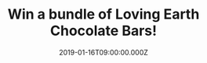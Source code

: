 ---
campaign-uuid: "c-105d2fee-311c-4d43-84fe-f80a1f511265"
type: "Preview"
category: "Food"
date: "2019-01-16T09:00:00.000Z"
end-date: "2019-02-16T23:59:00.000Z"
disable-form: false
is_promoted: true
has_entry_page: true
title: "Win a bundle of Loving Earth Chocolate Bars!"
competition-description: "<p>After the success of our previous competition with ethical\
  \ organic chocolate company, Loving Earth, we’re back with more of their chocolatey\
  \ goodness! We’re giving away 8 of their bars to one NME AAA member including: \
  \ Crunchy Mint Dark Chocolate, Dark Chocolate, Hazelnut Mylk Chocolate, Lemon Cheesecake\
  \ Caramel Chocolate, Creamy Chocolate, Salted Caramel and 3 of their 30g hearts!</p>\r\
  \n<p>Want to try their amazing chocolates? Click below for a chance to win!</p>"
hero-header: "Win a bundle of Loving Earth Chocolate Bars!"
terms-confirmation: "N/A"
banner-img: "https://assets.expresslyapp.com/asset-126c0e83-c252-4c4d-a995-0ac7d26eea01.jpg"
logo-left-href: "aaa.nme.com"
logo-left-image: "https://assets.expresslyapp.com/asset-0c091ad2-37ea-40fc-b005-a489946598f6.jpg"
logo-left-title: "NME AAA"
bg-image-hero: "https://assets.expresslyapp.com/asset-c17d56af-c1ad-479a-99c6-b61e35433f54.jpg"
bg-image-first: "https://assets.expresslyapp.com/asset-a45a2619-eef1-462e-b296-629fd87f70eb.jpg"
bg-image-second: "https://assets.expresslyapp.com/asset-3bbc6889-6527-415a-9d18-6887dcc3b2a7.jpg"
bg-image-third: "https://assets.expresslyapp.com/asset-23c7a98a-5302-45dc-be3d-cce5663e8b42.jpg"
section1-content: "<p>Loving Earth is an ethically driven chocolate company that believes\
  \ that Food is Sacred. They make healthy indulgences, in a way that’s good for our\
  \ planet that is our 100% plant-based chocolate, from cacao grown by the Ashaninka\
  \ community at the Amazon River in Peru, where the cacao bean originates.</p>\r\n\
  <p>They’re “made from plants, wrapped in plants and sourced from the source” – all\
  \ of their chocolate bars are wrapped in a clear film that is 100% plant-based,\
  \ 100% compostable and made from renewable sources! </p>"
section2-content: "<p>Organic, no numbers or preservatives, only real whole food!</p>\r\
  \n<p>At Loving Earth they're blessed with the best team in the world who ensure\
  \ that their organic fairly traded ingredients become the high-quality products\
  \ which end up in your hands.</p>\r\n<p>With over a dozen countries represented,\
  \ they are truly an international ensemble!</p>"
section3-content: "<p>If you can't wait to try their amazing range of chocolates,\
  \ now you can!</p>\r\n<p>Enter the form below for a chance to win a bundle of Loving\
  \ Earth Chocolate Bars including: Crunchy Mint Dark Chocolate, Dark Chocolate, Hazelnut\
  \ Mylk Chocolate, Lemon Cheesecake Caramel Chocolate, Creamy Chocolate, Salted Caramel\
  \ and 3 of their 30g hearts!</p>"
entry-title: "Win a bundle of Loving Earth Chocolate Bars!"
entry-content: "Enter the draw to win a bundle of Loving Earth Chocolate Bars by completing\
  \ the form below before 23:59 on 16th of February 2019."
has-winner: false
prize-description: "A bundle of Loving Earth Chocolate Bars including: Crunchy Mint\
  \ Dark Chocolate, Dark Chocolate, Hazelnut Mylk Chocolate, Lemon Cheesecake Caramel\
  \ Chocolate, Creamy Chocolate, Salted Caramel and 3 of their 30g hearts"
special-conditions: "Multiple entries are allowed up to one every day."
country-restrictions:
- "GB"
---